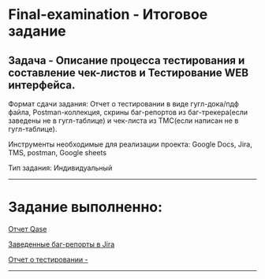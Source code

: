 # Final-examination - Итоговое задание 
 
## Задача - Описание процесса тестирования и составление чек-листов и Тестирование WEB интерфейса.

Формат сдачи задания:
Отчет о тестировании в виде гугл-дока/пдф файла, Postman-коллекция, скрины баг-репортов из баг-трекера(если заведены не в гугл-таблице) и чек-листа из ТМС(если написан не в гугл-таблице).

Инструменты необходимые для реализации проекта:
Google Docs, Jira, TMS, postman, Google sheets

Тип задания: Индивидуальный


---------------------------------------------------

# Задание выполненно:

[Отчет Qase](https://app.qase.io/public/report/f69a160a029f2294dfa9852a1e7c7e9d532c813a)

[Заведенные баг-репорты в Jira](https://mang00sta.github.io/for_last_exam_jira_/)

[Отчет о тестировании - ]()


_________________
